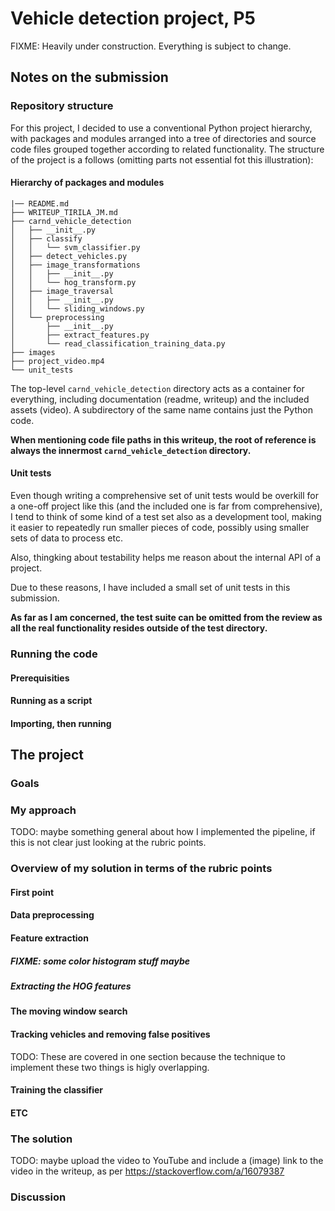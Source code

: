 # Vehicle detection project, P5

FIXME: Heavily under construction. Everything is subject to change.  


## Notes on the submission

### Repository structure

For this project, I decided to use a conventional Python project hierarchy, with packages and modules arranged 
into a tree of directories and source code files grouped together according to related functionality. The 
structure of the project is a follows (omitting parts not essential fot this illustration): 

#### Hierarchy of packages and modules
```
|── README.md
├── WRITEUP_TIRILA_JM.md
├── carnd_vehicle_detection
│   ├── __init__.py
│   ├── classify
│   │   └── svm_classifier.py
│   ├── detect_vehicles.py
│   ├── image_transformations
│   │   ├── __init__.py
│   │   └── hog_transform.py
│   ├── image_traversal
│   │   ├── __init__.py
│   │   └── sliding_windows.py
│   └── preprocessing
│       ├── __init__.py
│       ├── extract_features.py
│       └── read_classification_training_data.py
├── images
├── project_video.mp4
└── unit_tests
```

The top-level `carnd_vehicle_detection` directory acts as a container for everything, including documentation 
(readme, writeup) and the included assets (video). A subdirectory of the same name contains just 
the Python code. 

**When mentioning code file paths in this writeup, the root of reference is always the innermost 
`carnd_vehicle_detection` directory.**





#### Unit tests

Even though writing a comprehensive set of unit tests would be overkill for a one-off project like this 
(and the included one is far from comprehensive), I tend to think of some kind of a test set 
also as a development tool, making it easier to repeatedly run smaller pieces of code, possibly using
smaller sets of data to process etc. 

Also, thingking about testability helps me reason about the internal API of a project. 
 
Due to these reasons, I have included a small set of unit tests in this submission. 

**As far as I am concerned, the test suite can be omitted from the review as all the real 
functionality resides outside of the test directory.**


### Running the code

#### Prerequisities

#### Running as a script

#### Importing, then running

## The project 

### Goals

### My approach

TODO: maybe something general about how I implemented the pipeline, if this is not clear just looking at the 
rubric points. 

### Overview of my solution in terms of the rubric points 


#### First point

#### Data preprocessing

#### Feature extraction
##### FIXME: some color histogram stuff maybe
##### Extracting the HOG features

#### The moving window search

#### Tracking vehicles and removing false positives

TODO: These are covered in one section because the technique to implement these two things 
is higly overlapping.
#### Training the classifier
#### ETC


### The solution

TODO: maybe  upload the video to YouTube and include a (image) link to the video in the writeup, as 
per https://stackoverflow.com/a/16079387



### Discussion
